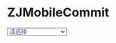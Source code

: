 # ZJMobileCommit

<select name="ctl00$ContentPlaceHolder1$selDuty" id="ctl00_ContentPlaceHolder1_selDuty" style="color: rgb(56, 82, 139); background-color: transparent;">
	<option value="">请选择</option>
	<option value="01">管理人员</option>
	<option value="04">一般员工</option>
	<option value="05">内勤</option>
	<option value="06">后勤</option>
	<option value="07">工人</option>
	<option value="08">销售/中介/业务代表</option>
	<option value="09">营业员/服务员</option>
	<option value="10">个体工商户</option>
	<option value="11">农畜牧业从业者</option>
</select>
